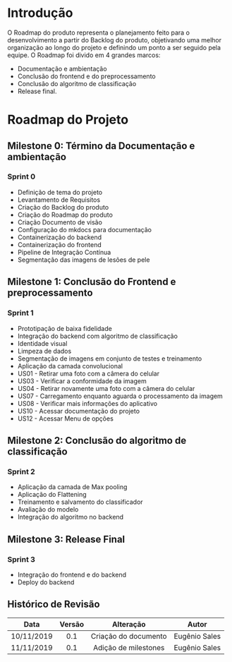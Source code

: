 # Introdução

O Roadmap do produto representa o planejamento feito para o desenvolvimento a partir do Backlog do produto, objetivando uma melhor organização ao longo do projeto e definindo um ponto a ser seguido pela equipe. O Roadmap foi divido em 4 grandes marcos: 

- Documentação e ambientação
- Conclusão do frontend e do preprocessamento
- Conclusão do algoritmo de classificação
- Release final.

# Roadmap do Projeto

## Milestone 0: Término da Documentação e ambientação

### Sprint 0

- Definição de tema do projeto
- Levantamento de Requisitos
- Criação do Backlog do produto
- Criação do Roadmap do produto
- Criação Documento de visão
- Configuração do mkdocs para documentação
- Containerização do backend
- Containerização do frontend
- Pipeline de Integração Contínua
- Segmentação das imagens de lesões de pele


## Milestone 1: Conclusão do Frontend e preprocessamento

### Sprint 1

- Prototipação de baixa fidelidade
- Integração do backend com algoritmo de classificação
- Identidade visual
- Limpeza de dados
- Segmentação de imagens em conjunto de testes e treinamento
- Aplicação da camada convolucional
- US01 - Retirar uma foto com a câmera do celular
- US03 - Verificar a conformidade da imagem
- US04 - Retirar novamente uma foto com a câmera do celular
- US07 - Carregamento enquanto aguarda o processamento da imagem
- US08 - Verificar mais informações do aplicativo
- US10 - Acessar documentação do projeto
- US12 - Acessar Menu de opções

## Milestone 2: Conclusão do algoritmo de classificação

### Sprint 2

- Aplicação da camada de Max pooling
- Aplicação do Flattening
- Treinamento e salvamento do classificador
- Avaliação do modelo
- Integração do algoritmo no backend

## Milestone 3: Release Final

### Sprint 3
- Integração do frontend e do backend
- Deploy do backend

## Histórico de Revisão

|    Data    | Versão |	   Alteração    |      Autor     |
|:----------:|:------:|:---------------:|:--------------:|
| 10/11/2019 |  0.1   | Criação do documento |Eugênio Sales |
| 11/11/2019 |  0.1   | Adição de milestones |Eugênio Sales |
